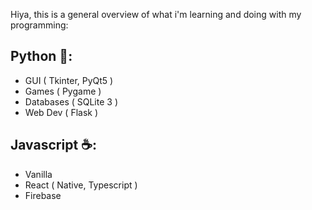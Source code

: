 Hiya, this is a general overview of what i'm learning and doing with my programming:

## Python 🐍:
 - GUI ( Tkinter, PyQt5 )
 - Games ( Pygame )
 - Databases ( SQLite 3 )
 - Web Dev ( Flask )

## Javascript ☕:
 - Vanilla
 - React ( Native, Typescript )
 - Firebase
